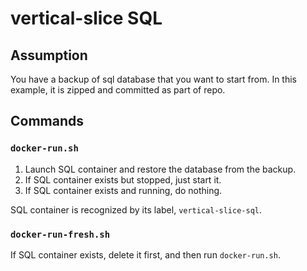 # vertical-slice SQL

## Assumption
You have a backup of sql database that you want to start from. In this example, it is zipped and committed as part of repo.

## Commands

### `docker-run.sh`
1. Launch SQL container and restore the database from the backup.
2. If SQL container exists but stopped, just start it.
3. If SQL container exists and running, do nothing.

SQL container is recognized by its label, `vertical-slice-sql`.

### `docker-run-fresh.sh`
If SQL container exists, delete it first, and then run `docker-run.sh`.
